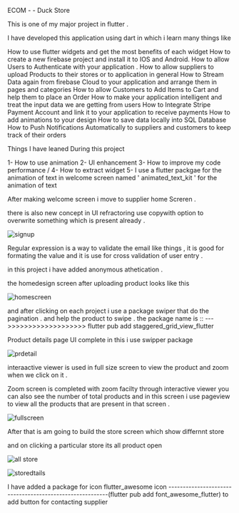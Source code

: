 ECOM - - Duck Store 

This is one of my major project in flutter . 

I have developed this application using dart in which i  learn many things like 

How to use flutter widgets and get the most benefits of each widget
How to create a new firebase project and install it to IOS and Android.
How to allow Users to Authenticate with your application .
How to allow suppliers to upload Products to their stores or to application in general
How to Stream Data again from firebase Cloud to your application and arrange them in pages and categories
How to allow Customers to Add Items to Cart and help them to place an Order
How to make your application intelligent and treat the input data we are getting from users
How to Integrate Stripe Payment Account and link it to your application to receive payments
How to add animations to your design
How to save data locally into SQL Database
How to Push Notifications Automatically to suppliers and customers to keep track of their orders




Things I have leaned During this project 

1- How to use animation 
2- UI enhancement
3- How to improve my code performance /
4- How to extract widget 
5- I use a flutter packgae for the animation of text in welcome screen named ' animated_text_kit ' for the animation of text



After making welcome screen i move to supplier home Screren .


there is also new concept in UI refractoring use copywith option to overwrite something which is present already . 



![signup](https://github.com/kishanup78910/ecom/assets/79304976/f9cd6b5e-2aee-4279-b087-9580e0815f91)


Regular expression is a way to validate the email like things , it is good for formating the value and it is use for cross validation of user entry . 


in this project i have added anonymous athetication  . 

the homedesign screen after uploading product looks like this 


![homescreen](https://github.com/kishanup78910/ecom/assets/79304976/572bacd4-a8e2-4b1b-99d3-4c7c784e13dc)



and after clicking on each project i use a package swiper that do the pagination . and help the product to swipe  . 
the package name is ::   --- >>>>>>>>>>>>>>>>>>>   flutter pub add staggered_grid_view_flutter



Product details page UI complete in this i use swipper package





![prdetail](https://github.com/kishanup78910/ecom/assets/79304976/3961f414-63dd-48f9-8bc0-3cb3fa2d8729)


interaactive viewer is used in full size screen to view the product and zoom when we click on it .  

Zoom screen is completed with zoom facilty through interactive viewer  you can also see the number of total products and in this screen i use pageview to view all the products that are present in that screen   .


![fullscreen](https://github.com/kishanup78910/ecom/assets/79304976/2f9a9a9e-a1a1-46c3-8c77-c931309c7c43)



After that is am going to build the store screen which show differnnt store 

and on clicking a particular store its all product open 



![all store](https://github.com/kishanup78910/ecom/assets/79304976/53e86232-c4b2-4508-8be4-f721546a98f3)


![storedtails](https://github.com/kishanup78910/ecom/assets/79304976/9ee28d83-16c3-45e7-9b0f-ae0cf3d94361)


I have added a package for icon flutter_awesome icon  ---------------------------------------------------------(flutter pub add font_awesome_flutter)
to add button for contacting supplier
